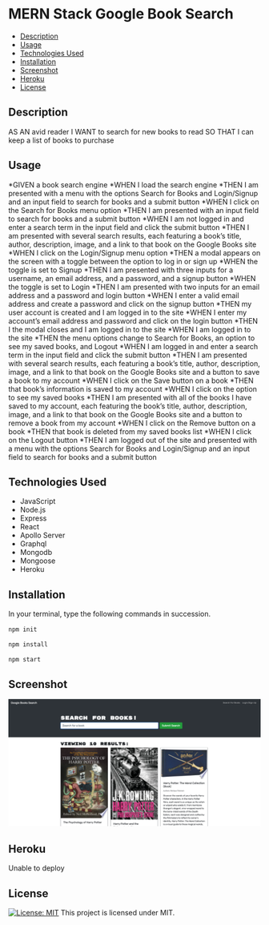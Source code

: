 # MERN Stack Google Book Search

- [Description](#description) 
- [Usage](#usage) 
- [Technologies Used](#technologies-used) 
- [Installation](#installation) 
- [Screenshot](#screenshot) 
- [Heroku](#Heroku) 
- [License](#license) 

## Description

AS AN avid reader
I WANT to search for new books to read
SO THAT I can keep a list of books to purchase

## Usage

*GIVEN a book search engine
*WHEN I load the search engine
*THEN I am presented with a menu with the options Search for Books and Login/Signup and an input field to search for books and a submit button
*WHEN I click on the Search for Books menu option
*THEN I am presented with an input field to search for books and a submit button
*WHEN I am not logged in and enter a search term in the input field and click the submit button
*THEN I am presented with several search results, each featuring a book’s title, author, description, image, and a link to that book on the Google Books site
*WHEN I click on the Login/Signup menu option
*THEN a modal appears on the screen with a toggle between the option to log in or sign up
*WHEN the toggle is set to Signup
*THEN I am presented with three inputs for a username, an email address, and a password, and a signup button
*WHEN the toggle is set to Login
*THEN I am presented with two inputs for an email address and a password and login button
*WHEN I enter a valid email address and create a password and click on the signup button
*THEN my user account is created and I am logged in to the site
*WHEN I enter my account’s email address and password and click on the login button
*THEN I the modal closes and I am logged in to the site
*WHEN I am logged in to the site
*THEN the menu options change to Search for Books, an option to see my saved books, and Logout
*WHEN I am logged in and enter a search term in the input field and click the submit button
*THEN I am presented with several search results, each featuring a book’s title, author, description, image, and a link to that book on the Google Books site and a button to save a book to my account
*WHEN I click on the Save button on a book
*THEN that book’s information is saved to my account
*WHEN I click on the option to see my saved books
*THEN I am presented with all of the books I have saved to my account, each featuring the book’s title, author, description, image, and a link to that book on the Google Books site and a button to remove a book from my account
*WHEN I click on the Remove button on a book
*THEN that book is deleted from my saved books list
*WHEN I click on the Logout button
*THEN I am logged out of the site and presented with a menu with the options Search for Books and Login/Signup and an input field to search for books and a submit button

## Technologies Used

* JavaScript
* Node.js
* Express
* React
* Apollo Server
* Graphql
* Mongodb
* Mongoose
* Heroku

## Installation
In your terminal, type the following commands in succession.

```
npm init
```

```
npm install
```

```
npm start
```

## Screenshot 

![Node Image](/client/public/readmeimg.png)

## Heroku

Unable to deploy

## License

[![License: MIT](https://img.shields.io/badge/License-MIT-yellow.svg)](https://opensource.org/licenses/MIT)
This project is licensed under MIT.

